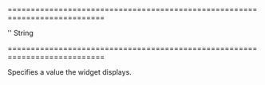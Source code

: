===========================================================================
<!--default-->''<!--/default-->
<!--type-->String<!--/type-->
===========================================================================

<!--shortDescription-->
Specifies a value the widget displays.
<!--/shortDescription-->

<!--fullDescription-->

<!--/fullDescription-->